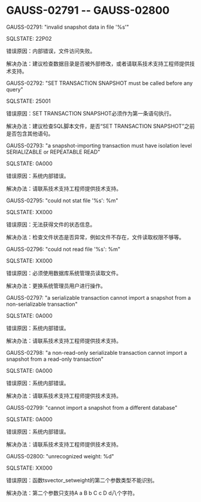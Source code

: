 # GAUSS-02791 -- GAUSS-02800

GAUSS-02791: "invalid snapshot data in file '%s'"

SQLSTATE: 22P02

错误原因：内部错误，文件访问失败。

解决办法：建议检查数据目录是否被外部修改，或者请联系技术支持工程师提供技术支持。

GAUSS-02792: "SET TRANSACTION SNAPSHOT must be called before any query"

SQLSTATE: 25001

错误原因：SET TRANSACTION SNAPSHOT必须作为第一条语句执行。

解决办法：建议检查SQL脚本文件，是否“SET TRANSACTION SNAPSHOT”之前是否包含其他语句。

GAUSS-02793: "a snapshot-importing transaction must have isolation level SERIALIZABLE or REPEATABLE READ"

SQLSTATE: 0A000

错误原因：系统内部错误。

解决办法：请联系技术支持工程师提供技术支持。

GAUSS-02795: "could not stat file '%s': %m"

SQLSTATE: XX000

错误原因：无法获得文件的状态信息。

解决办法：检查文件状态是否异常，例如文件不存在，文件读取权限不够等。

GAUSS-02796: "could not read file '%s': %m"

SQLSTATE: XX000

错误原因：必须使用数据库系统管理员读取文件。

解决办法：更换系统管理员用户进行操作。

GAUSS-02797: "a serializable transaction cannot import a snapshot from a non-serializable transaction"

SQLSTATE: 0A000

错误原因：系统内部错误。

解决办法：请联系技术支持工程师提供技术支持。

GAUSS-02798: "a non-read-only serializable transaction cannot import a snapshot from a read-only transaction"

SQLSTATE: 0A000

错误原因：系统内部错误。

解决办法：请联系技术支持工程师提供技术支持。

GAUSS-02799: "cannot import a snapshot from a different database"

SQLSTATE: 0A000

错误原因：系统内部错误。

解决办法：请联系技术支持工程师提供技术支持。

GAUSS-02800: "unrecognized weight: %d"

SQLSTATE: XX000

错误原因：函数tsvector\_setweight的第二个参数类型不能识别。

解决办法：第二个参数只支持A a B b C c D d八个字符。

